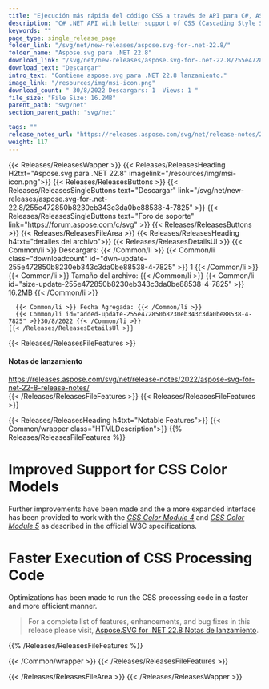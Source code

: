 ```yaml
---
title: "Ejecución más rápida del código CSS a través de API para C#, ASP.NET Apps"
description: "C# .NET API with better support of CSS (Cascading Style Sheets) color models (CSS Color Module 4 & CSS Color Module 5), faster execution of CSS processing code."
keywords: ""
page_type: single_release_page
folder_link: "/svg/net/new-releases/aspose.svg-for-.net-22.8/"
folder_name: "Aspose.svg para .NET 22.8"
download_link: "/svg/net/new-releases/aspose.svg-for-.net-22.8/255e472850b8230eb343c3da0be88538-4-7825"
download_text: "Descargar"
intro_text: "Contiene aspose.svg para .NET 22.8 lanzamiento."
image_link: "/resources/img/msi-icon.png"
download_count: " 30/8/2022 Descargars: 1  Views: 1 "
file_size: "File Size: 16.2MB"
parent_path: "svg/net"
section_parent_path: "svg/net"

tags: ""
release_notes_url: "https://releases.aspose.com/svg/net/release-notes/2022/aspose-svg-for-net-22-8-release-notes/"
weight: 117
---
```


{{< Releases/ReleasesWapper >}}
{{< Releases/ReleasesHeading H2txt="Aspose.svg para .NET 22.8" imagelink="/resources/img/msi-icon.png">}}
{{< Releases/ReleasesButtons >}}
{{< Releases/ReleasesSingleButtons text="Descargar" link="/svg/net/new-releases/aspose.svg-for-.net-22.8/255e472850b8230eb343c3da0be88538-4-7825" >}}
{{< Releases/ReleasesSingleButtons text="Foro de soporte" link="https://forum.aspose.com/c/svg" >}}
{{< Releases/ReleasesButtons >}}
{{< Releases/ReleasesFileArea >}}
{{< Releases/ReleasesHeading h4txt="detalles del archivo">}}
{{< Releases/ReleasesDetailsUl >}}
{{< Common/li >}} Descargars: {{< /Common/li >}}
{{< Common/li class="downloadcount" id="dwn-update-255e472850b8230eb343c3da0be88538-4-7825" >}} 1 {{< /Common/li >}}
{{< Common/li >}} Tamaño del archivo: {{< /Common/li >}}
{{< Common/li id="size-update-255e472850b8230eb343c3da0be88538-4-7825" >}} 16.2MB {{< /Common/li >}}

      {{< Common/li >}} Fecha Agregada: {{< /Common/li >}}
      {{< Common/li id="added-update-255e472850b8230eb343c3da0be88538-4-7825" >}}30/8/2022 {{< /Common/li >}}
    {{< /Releases/ReleasesDetailsUl >}}

{{< Releases/ReleasesFileFeatures >}}
<h4>Notas de lanzamiento</h4><div><a href='https://releases.aspose.com/svg/net/release-notes/2022/aspose-svg-for-net-22-8-release-notes/'>https://releases.aspose.com/svg/net/release-notes/2022/aspose-svg-for-net-22-8-release-notes/</a></div>
{{< /Releases/ReleasesFileFeatures >}}
{{< Releases/ReleasesFileFeatures >}}

{{< Releases/ReleasesHeading h4txt="Notable Features">}}
{{< Common/wrapper class="HTMLDescription">}}
{{% Releases/ReleasesFileFeatures %}}

# Improved Support for CSS Color Models

Further improvements have been made and the a more expanded interface has been provided to work with the *[CSS Color Module 4](https://www.w3.org/TR/css-color-4/)* and *[CSS Color Module 5](https://www.w3.org/TR/css-color-5/)* as described in the official W3C specifications.

# Faster Execution of CSS Processing Code

Optimizations has been made to run the CSS processing code in a faster and more efficient manner.

> For a complete list of features, enhancements, and bug fixes in this release please visit, [Aspose.SVG for .NET 22.8 Notas de lanzamiento](https://releases.aspose.com/svg/net/release-notes/2022/aspose-svg-for-net-22-8-release-notes/).

{{% /Releases/ReleasesFileFeatures %}}

{{< /Common/wrapper >}}
{{< /Releases/ReleasesFileFeatures >}}

{{< /Releases/ReleasesFileArea >}}
{{< /Releases/ReleasesWapper >}}
